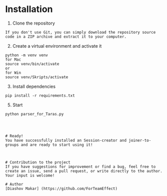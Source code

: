 
# Installation

1. Clone the repository
```
If you don't use Git, you can simply download the repository source code in a ZIP archive and extract it to your computer.
```
2. Create a virtual environment and activate it
```
python -m venv venv
for Mac
source venv/bin/activate
or
for Win
source venv/Skripts/activate
```
3. Install dependencies
```
pip install -r requirements.txt

```
5. Start

```
python parser_for_Taras.py




# Ready!
You have successfully installed an Session-creator and joiner-to-groups and are ready to start using it!



# Contribution to the project
If you have suggestions for improvement or find a bug, feel free to create an issue, send a pull request, or write directly to the author. Your input is welcome!

# Author
[Diashov Makar] (https://github.com/ForTeamEffect)
